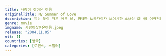```yaml
---
title: 사랑이 찾아온 여름
originalTitle: My Summer of Love
description: 찌는 듯이 더운 여름 날, 평범한 노동자이자 보이시한 소녀인 모나와 이국적인 중산층 여학생 탐신이 요크셔의 한 작은 마을 외곽에서 마주치게 된다. 그들의 일상적인 만남은 곧 영국의 계급 차이와 성적 편협성을 뛰어넘는 강한 우정의 관계로 진전되고, 소녀들은 이 관계를 통해 그들의 삶에서 사라진 것들, 가족들에게서도 얻을 수 없었지만 언제나 원해왔던 것들을 얻게 된다.
genre: movie
imgname: 사랑이찾아온여름.jpeg
release: "2004.11.05"
ott: []
countries: [영국]
categories: [로맨스, 스릴러]
---
```

